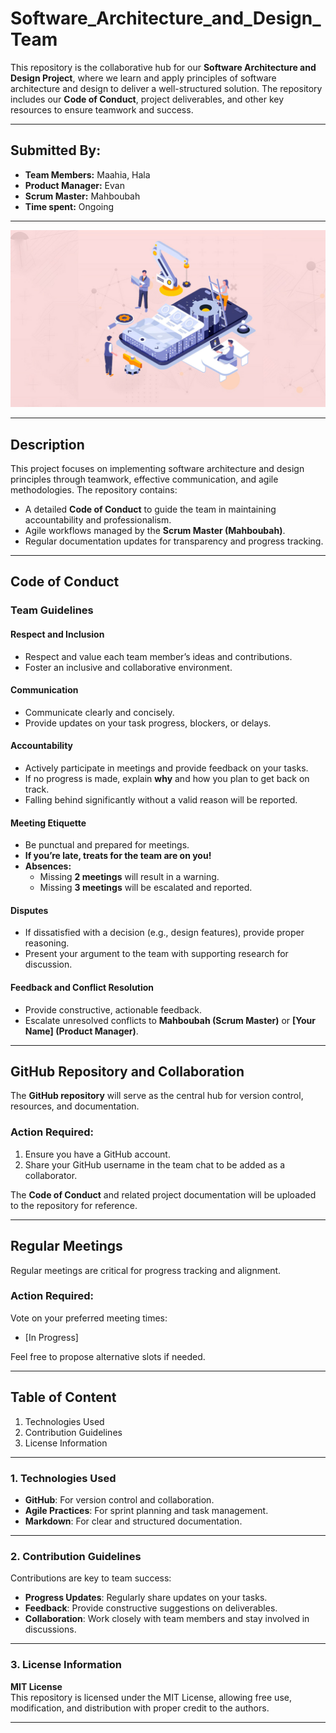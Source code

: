 # **Software_Architecture_and_Design_Team**
This repository is the collaborative hub for our **Software Architecture and Design Project**, where we learn and apply principles of software architecture and design to deliver a well-structured solution. The repository includes our **Code of Conduct**, project deliverables, and other key resources to ensure teamwork and success.

---

## **Submitted By:**
- **Team Members:** Maahia, Hala  
- **Product Manager:** Evan  
- **Scrum Master:** Mahboubah  
- **Time spent:** Ongoing  

---

<img src='https://github.com/Evan-Balson/SDA-Spring-Project/blob/main/SoftwareArchitects.jpg' alt="Team Project Banner" />

---

## **Description**
This project focuses on implementing software architecture and design principles through teamwork, effective communication, and agile methodologies. The repository contains:

- A detailed **Code of Conduct** to guide the team in maintaining accountability and professionalism.  
- Agile workflows managed by the **Scrum Master (Mahboubah)**.  
- Regular documentation updates for transparency and progress tracking.  

---

## **Code of Conduct**

### **Team Guidelines**
#### **Respect and Inclusion**
- Respect and value each team member’s ideas and contributions.  
- Foster an inclusive and collaborative environment.  

#### **Communication**
- Communicate clearly and concisely.  
- Provide updates on your task progress, blockers, or delays.  

#### **Accountability**
- Actively participate in meetings and provide feedback on your tasks.  
- If no progress is made, explain **why** and how you plan to get back on track.  
- Falling behind significantly without a valid reason will be reported.  

#### **Meeting Etiquette**
- Be punctual and prepared for meetings.  
- **If you’re late, treats for the team are on you!**  
- **Absences:**  
  - Missing **2 meetings** will result in a warning.  
  - Missing **3 meetings** will be escalated and reported.  

#### **Disputes**
- If dissatisfied with a decision (e.g., design features), provide proper reasoning.  
- Present your argument to the team with supporting research for discussion.  

#### **Feedback and Conflict Resolution**
- Provide constructive, actionable feedback.  
- Escalate unresolved conflicts to **Mahboubah (Scrum Master)** or **[Your Name] (Product Manager)**.  

---

## **GitHub Repository and Collaboration**
The **GitHub repository** will serve as the central hub for version control, resources, and documentation.

### **Action Required:**
1. Ensure you have a GitHub account.  
2. Share your GitHub username in the team chat to be added as a collaborator.  

The **Code of Conduct** and related project documentation will be uploaded to the repository for reference.  

---

## **Regular Meetings**
Regular meetings are critical for progress tracking and alignment.

### **Action Required:**  
Vote on your preferred meeting times:  
- [In Progress]  

Feel free to propose alternative slots if needed.  

---

## **Table of Content**
1. Technologies Used  
2. Contribution Guidelines  
3. License Information  

---

### **1. Technologies Used**
- **GitHub**: For version control and collaboration.  
- **Agile Practices**: For sprint planning and task management.  
- **Markdown**: For clear and structured documentation.  

---

### **2. Contribution Guidelines**
Contributions are key to team success:  
- **Progress Updates**: Regularly share updates on your tasks.  
- **Feedback**: Provide constructive suggestions on deliverables.  
- **Collaboration**: Work closely with team members and stay involved in discussions.  

---

### **3. License Information**
**MIT License**  
This repository is licensed under the MIT License, allowing free use, modification, and distribution with proper credit to the authors.  

---
